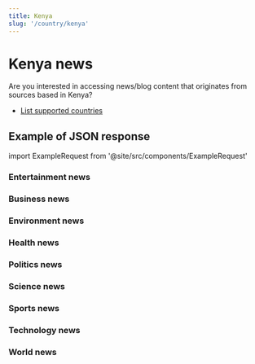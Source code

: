```yaml
---
title: Kenya
slug: '/country/kenya'
---
```


# Kenya news

Are you interested in accessing news/blog content that originates from sources based in Kenya?

- [List supported countries](/get-articles/countries)

## Example of JSON response

import ExampleRequest from '@site/src/components/ExampleRequest'

### Entertainment news
<ExampleRequest url="https://apitube.io/v1/news/articles?limit=2&category=news/Arts_and_Entertainment&language=ke"></ExampleRequest>

### Business news
<ExampleRequest url="https://apitube.io/v1/news/articles?limit=2&category=news/Business&language=ke"></ExampleRequest>

### Environment news
<ExampleRequest url="https://apitube.io/v1/news/articles?limit=2&category=news/Environment&language=ke"></ExampleRequest>

### Health news
<ExampleRequest url="https://apitube.io/v1/news/articles?limit=2&category=news/Health&language=ke"></ExampleRequest>

### Politics news
<ExampleRequest url="https://apitube.io/v1/news/articles?limit=2&category=news/Politics&language=ke"></ExampleRequest>

### Science news
<ExampleRequest url="https://apitube.io/v1/news/articles?limit=2&category=news/Science&language=ke"></ExampleRequest>

### Sports news
<ExampleRequest url="https://apitube.io/v1/news/articles?limit=2&category=news/Sports&language=ke"></ExampleRequest>

### Technology news
<ExampleRequest url="https://apitube.io/v1/news/articles?limit=2&category=news/Technology&language=ke"></ExampleRequest>

### World news
<ExampleRequest url="https://apitube.io/v1/news/articles?limit=2&category=news/World&language=ke"></ExampleRequest>

